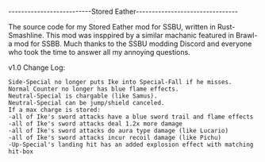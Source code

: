 --------------------------Stored Eather--------------------------------

The source code for my Stored Eather mod for SSBU, written in Rust-Smashline.
This mod was insppired by a similar machanic featured in Brawl- a mod for SSBB.
Much thanks to the SSBU modding Discord and everyone who took the time to answer all my annoying questions.

v1.0 Change Log:

    Side-Special no longer puts Ike into Special-Fall if he misses.
    Normal Counter no longer has blue flame effects.
    Neutral-Special is chargable (like Samus).
    Neutral-Special can be jump/shield canceled.
    If a max charge is stored:
    -all of Ike's sword attacks have a blue sword trail and flame effects
    -all of Ike's sword attacks deal 1.2x more damage
    -all of Ike's sword attacks do aura type damage (like Lucario)
    -all of Ike's sword attacks incur recoil damage (like Pichu)
    -Up-Special's landing hit has an added explosion effect with matching hit-box
  
